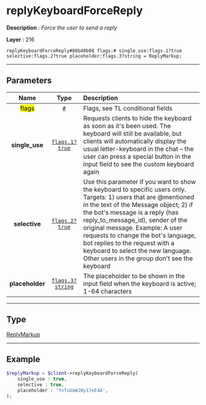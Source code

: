 # replyKeyboardForceReply

**Description** : *Force the user to send a reply*

**Layer** : 216

```tl
replyKeyboardForceReply#86b40b08 flags:# single_use:flags.1?true selective:flags.2?true placeholder:flags.3?string = ReplyMarkup;
```

---

## Parameters

| Name | Type | Description |
| :---: | :---: | :--- |
| <mark>flags</mark> | [`#`](type/#) | Flags, see TL conditional fields |
| **single_use** | [`flags.1?true`](type/true) | Requests clients to hide the keyboard as soon as it's been used. The keyboard will still be available, but clients will automatically display the usual letter-keyboard in the chat – the user can press a special button in the input field to see the custom keyboard again |
| **selective** | [`flags.2?true`](type/true) | Use this parameter if you want to show the keyboard to specific users only. Targets: 1) users that are @mentioned in the text of the Message object; 2) if the bot's message is a reply (has reply_to_message_id), sender of the original message. Example: A user requests to change the bot's language, bot replies to the request with a keyboard to select the new language. Other users in the group don't see the keyboard |
| **placeholder** | [`flags.3?string`](type/string) | The placeholder to be shown in the input field when the keyboard is active; 1-64 characters |

---

## Type

[ReplyMarkup](type/ReplyMarkup)

---

## Example

```php
$replyMarkup = $client->replyKeyboardForceReply(
	single_use : true,
	selective : true,
	placeholder : 'YvTuUaWJ0y17eE4A',
);
```
